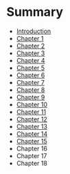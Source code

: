 # Summary

* [Introduction](README.md)
* [Chapter 1](walkthroughs/step1.md)
* [Chapter 2](walkthroughs/step2.md)
* [Chapter 3](walkthroughs/step3.md)
* [Chapter 4](walkthroughs/step4.md)
* [Chapter 5](walkthroughs/step5.md)
* [Chapter 6](walkthroughs/step6.md)
* [Chapter 7](walkthroughs/step7.md)
* [Chapter 8](walkthroughs/step8.md)
* [Chapter 9](walkthroughs/step9.md)
* [Chapter 10](walkthroughs/step10.md)
* [Chapter 11](walkthroughs/step11.md)
* [Chapter 12](walkthroughs/step12.md)
* [Chapter 13](walkthroughs/step13.md)
* [Chapter 14](walkthroughs/step14.md)
* [Chapter 15](walkthroughs/step15.md)
* Chapter 16
* Chapter 17
* Chapter 18

